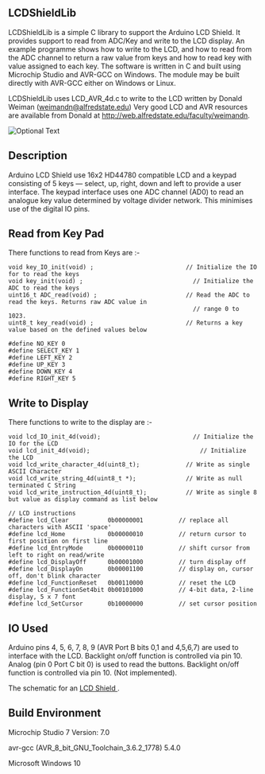 ## LCDShieldLib


LCDShieldLib is a simple C library to support the Arduino LCD Shield. It provides support to read from ADC/Key and write to the LCD display.  An example programme shows how to write to the LCD, and how to read from the ADC channel to return a raw value from keys and how to read key with value assigned to each key. 
The software is written in C and built using Microchip Studio and AVR-GCC on Windows. The module may be built directly with AVR-GCC either on Windows or Linux.


LCDShieldLib uses LCD_AVR_4d.c to write to the LCD written by Donald Weiman (weimandn@alfredstate.edu) Very good LCD and AVR resources are available from Donald at http://web.alfredstate.edu/faculty/weimandn.


![Optional Text](../main/extras/LCDshieldimage.jpg)

## Description 

Arduino LCD Shield use 16x2 HD44780 compatible LCD and a keypad consisting of 5 keys — select, up, right, down and left to provide a user interface.  The keypad interface uses one ADC channel (AD0) to read an analogue key value determined by voltage divider network. This minimises use of the digital IO pins.

## Read from Key Pad

There functions to read from Keys are :-

```
void key_IO_init(void) ; 	                      // Initialize the IO for to read the keys
void key_init(void) ;	                            // Initialize the ADC to read the keys
uint16_t ADC_read(void) ;	                      // Read the ADC to read the keys. Returns raw ADC value in 
                                                    // range 0 to 1023.
uint8_t key_read(void) ;	                      // Returns a key value based on the defined values below

#define NO_KEY 0
#define SELECT_KEY 1
#define LEFT_KEY 2
#define UP_KEY 3
#define DOWN_KEY 4
#define RIGHT_KEY 5
```

## Write to Display

There functions to write to the display are :-

```
void lcd_IO_init_4d(void); 			                // Initialize the IO for the LCD
void lcd_init_4d(void); 			                  // Initialize the LCD
void lcd_write_character_4d(uint8_t);	          // Write as single ASCII Character
void lcd_write_string_4d(uint8_t *);	          // Write as null terminated C String
void lcd_write_instruction_4d(uint8_t); 	      // Write as single 8 but value as display command as list below

// LCD instructions
#define lcd_Clear           0b00000001          // replace all characters with ASCII 'space'
#define lcd_Home            0b00000010          // return cursor to first position on first line
#define lcd_EntryMode       0b00000110          // shift cursor from left to right on read/write
#define lcd_DisplayOff      0b00001000          // turn display off
#define lcd_DisplayOn       0b00001100          // display on, cursor off, don't blink character
#define lcd_FunctionReset   0b00110000          // reset the LCD
#define lcd_FunctionSet4bit 0b00101000          // 4-bit data, 2-line display, 5 x 7 font
#define lcd_SetCursor       0b10000000          // set cursor position
```
## IO Used

Arduino pins 4, 5, 6, 7, 8, 9 (AVR Port B bits 0,1 and 4,5,6,7) are used to interface with the LCD. Backlight on/off function is controlled via pin 10. Analog (pin 0 Port C bit 0) is used to read the buttons. Backlight on/off function is controlled via pin 10. (Not implemented).

The schematic for an [ LCD Shield ](../main/extras/lcdshieldschematic.jpg).

## Build Environment

Microchip Studio 7 Version: 7.0

avr-gcc (AVR_8_bit_GNU_Toolchain_3.6.2_1778) 5.4.0

Microsoft Windows 10





